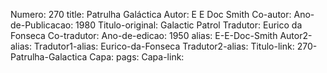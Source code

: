 Numero: 270
title: Patrulha Galáctica
Autor: E E Doc Smith
Co-autor: 
Ano-de-Publicacao: 1980
Titulo-original: Galactic Patrol
Tradutor: Eurico da Fonseca
Co-tradutor: 
Ano-de-edicao: 1950
alias: E-E-Doc-Smith
Autor2-alias: 
Tradutor1-alias: Eurico-da-Fonseca
Tradutor2-alias: 
Titulo-link: 270-Patrulha-Galactica
Capa: 
pags: 
Capa-link: 